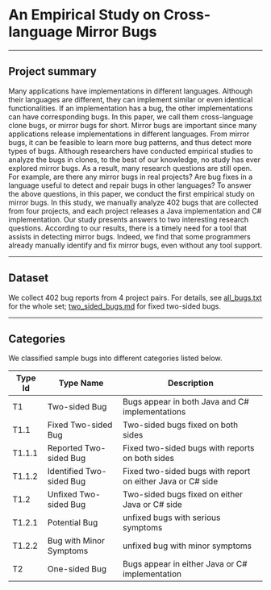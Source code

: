 # An Empirical Study on Cross-language Mirror Bugs

---

## Project summary

Many applications have implementations in different languages. Although their languages are different, they can implement similar or even identical functionalities. If an implementation has a bug, the other implementations can have corresponding bugs. In this paper, we call them cross-language clone bugs, or mirror bugs for short. Mirror bugs are important since many applications release implementations in different languages. From mirror bugs, it can be feasible to learn more bug patterns, and thus detect more types of bugs. Although researchers have conducted empirical studies to analyze the bugs in clones, to the best of our knowledge, no study has ever explored mirror bugs. As a result, many research questions are still open. For example, are there any mirror bugs in real projects? Are bug fixes in a language useful to detect and repair bugs in other languages? To answer the above questions, in this paper, we conduct the first empirical study on mirror bugs. In this study, we manually analyze 402 bugs that are collected from four projects, and each project releases a Java implementation and C\# implementation. Our study presents answers to two interesting research questions. According to our results, there is a timely need for a tool that assists in detecting mirror bugs. Indeed, we find that some programmers already manually identify and fix mirror bugs, even without any tool support.

---
## Dataset

We collect 402 bug reports from 4 project pairs. For details, see [all_bugs.txt](https://anonymous.4open.science/r/cross-language-DD47/all_bugs.txt) for the whole set; [two_sided_bugs.md](https://anonymous.4open.science/r/cross-language-DD47/two_sided_bugs.md) for fixed two-sided bugs.

---

## Categories

We classified sample bugs into different categories listed below.

| Type Id | Type Name | Description |
| ------- | --------- | -----------------------------------|
| T1      | Two-sided Bug|  Bugs appear in both Java and C# implementations |
| T1.1    | Fixed Two-sided Bug| Two-sided bugs fixed on both sides |
| T1.1.1  | Reported Two-sided Bug| Fixed two-sided bugs with reports on both sides |
| T1.1.2  | Identified Two-sided Bug| Fixed two-sided bugs with report on either Java or C\# side|
| T1.2    | Unfixed Two-sided Bug| Two-sided bugs fixed on either Java or C\# side|
| T1.2.1  | Potential Bug| unfixed bugs with serious symptoms |
| T1.2.2  | Bug with Minor Symptoms| unfixed bug with minor symptoms |
| T2      | One-sided Bug | Bugs appear in either Java or C# implementation|
